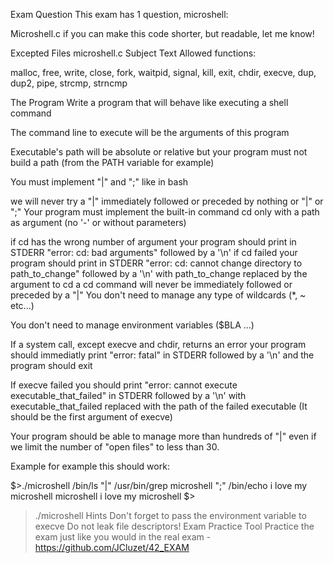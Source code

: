 Exam Question
This exam has 1 question, microshell:

Microshell.c
if you can make this code shorter, but readable, let me know!


Excepted Files
microshell.c
Subject Text
Allowed functions:

malloc, free, write, close, fork, waitpid, signal, kill, exit, chdir, execve, dup, dup2, pipe, strcmp, strncmp

The Program
Write a program that will behave like executing a shell command

The command line to execute will be the arguments of this program

Executable's path will be absolute or relative but your program must not build a path (from the PATH variable for example)

You must implement "|" and ";" like in bash

we will never try a "|" immediately followed or preceded by nothing or "|" or ";"
Your program must implement the built-in command cd only with a path as argument (no '-' or without parameters)

if cd has the wrong number of argument your program should print in STDERR "error: cd: bad arguments" followed by a '\n'
if cd failed your program should print in STDERR "error: cd: cannot change directory to path_to_change" followed by a '\n' with path_to_change replaced by the argument to cd
a cd command will never be immediately followed or preceded by a "|"
You don't need to manage any type of wildcards (*, ~ etc...)

You don't need to manage environment variables ($BLA ...)

If a system call, except execve and chdir, returns an error your program should immediatly print "error: fatal" in STDERR followed by a '\n' and the program should exit

If execve failed you should print "error: cannot execute executable_that_failed" in STDERR followed by a '\n' with executable_that_failed replaced with the path of the failed executable (It should be the first argument of execve)

Your program should be able to manage more than hundreds of "|" even if we limit the number of "open files" to less than 30.

Example
for example this should work:

$>./microshell /bin/ls "|" /usr/bin/grep microshell ";" /bin/echo i love my microshell
microshell
i love my microshell
$>

>./microshell 
Hints
Don't forget to pass the environment variable to execve
Do not leak file descriptors!
Exam Practice Tool
Practice the exam just like you would in the real exam - https://github.com/JCluzet/42_EXAM
